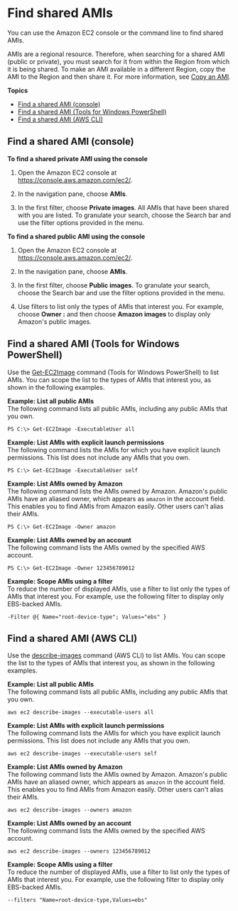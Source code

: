 # Find shared AMIs<a name="usingsharedamis-finding"></a>

You can use the Amazon EC2 console or the command line to find shared AMIs\. 

AMIs are a regional resource\. Therefore, when searching for a shared AMI \(public or private\), you must search for it from within the Region from which it is being shared\. To make an AMI available in a different Region, copy the AMI to the Region and then share it\. For more information, see [Copy an AMI](CopyingAMIs.md)\.

**Topics**
+ [Find a shared AMI \(console\)](#usingsharedamis-finding-console)
+ [Find a shared AMI \(Tools for Windows PowerShell\)](#find-shared-ami-powershell)
+ [Find a shared AMI \(AWS CLI\)](#usingsharedamis-finding-cli)

## Find a shared AMI \(console\)<a name="usingsharedamis-finding-console"></a>

**To find a shared private AMI using the console**

1. Open the Amazon EC2 console at [https://console\.aws\.amazon\.com/ec2/](https://console.aws.amazon.com/ec2/)\.

1. In the navigation pane, choose **AMIs**\. 

1. In the first filter, choose **Private images**\. All AMIs that have been shared with you are listed\. To granulate your search, choose the Search bar and use the filter options provided in the menu\.

**To find a shared public AMI using the console**

1. Open the Amazon EC2 console at [https://console\.aws\.amazon\.com/ec2/](https://console.aws.amazon.com/ec2/)\.

1. In the navigation pane, choose **AMIs**\.

1. In the first filter, choose **Public images**\. To granulate your search, choose the Search bar and use the filter options provided in the menu\.

1. Use filters to list only the types of AMIs that interest you\. For example, choose **Owner :** and then choose **Amazon images** to display only Amazon's public images\.

## Find a shared AMI \(Tools for Windows PowerShell\)<a name="find-shared-ami-powershell"></a>

Use the [Get\-EC2Image](https://docs.aws.amazon.com/powershell/latest/reference/items/Get-EC2Image.html) command \(Tools for Windows PowerShell\) to list AMIs\. You can scope the list to the types of AMIs that interest you, as shown in the following examples\.

**Example: List all public AMIs**  
The following command lists all public AMIs, including any public AMIs that you own\.

```
PS C:\> Get-EC2Image -ExecutableUser all
```

**Example: List AMIs with explicit launch permissions**  
The following command lists the AMIs for which you have explicit launch permissions\. This list does not include any AMIs that you own\.

```
PS C:\> Get-EC2Image -ExecutableUser self
```

**Example: List AMIs owned by Amazon**  
The following command lists the AMIs owned by Amazon\. Amazon's public AMIs have an aliased owner, which appears as `amazon` in the account field\. This enables you to find AMIs from Amazon easily\. Other users can't alias their AMIs\.

```
PS C:\> Get-EC2Image -Owner amazon
```

**Example: List AMIs owned by an account**  
The following command lists the AMIs owned by the specified AWS account\.

```
PS C:\> Get-EC2Image -Owner 123456789012
```

**Example: Scope AMIs using a filter**  
To reduce the number of displayed AMIs, use a filter to list only the types of AMIs that interest you\. For example, use the following filter to display only EBS\-backed AMIs\.

```
-Filter @{ Name="root-device-type"; Values="ebs" }
```

## Find a shared AMI \(AWS CLI\)<a name="usingsharedamis-finding-cli"></a>

Use the [describe\-images](https://docs.aws.amazon.com/cli/latest/reference/ec2/describe-images.html) command \(AWS CLI\) to list AMIs\. You can scope the list to the types of AMIs that interest you, as shown in the following examples\.

**Example: List all public AMIs**  
The following command lists all public AMIs, including any public AMIs that you own\.

```
aws ec2 describe-images --executable-users all
```

**Example: List AMIs with explicit launch permissions**  
The following command lists the AMIs for which you have explicit launch permissions\. This list does not include any AMIs that you own\.

```
aws ec2 describe-images --executable-users self
```

**Example: List AMIs owned by Amazon**  
The following command lists the AMIs owned by Amazon\. Amazon's public AMIs have an aliased owner, which appears as `amazon` in the account field\. This enables you to find AMIs from Amazon easily\. Other users can't alias their AMIs\.

```
aws ec2 describe-images --owners amazon
```

**Example: List AMIs owned by an account**  
The following command lists the AMIs owned by the specified AWS account\.

```
aws ec2 describe-images --owners 123456789012
```

**Example: Scope AMIs using a filter**  
To reduce the number of displayed AMIs, use a filter to list only the types of AMIs that interest you\. For example, use the following filter to display only EBS\-backed AMIs\.

```
--filters "Name=root-device-type,Values=ebs"
```